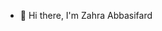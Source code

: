 - 👋 Hi there, I'm Zahra Abbasifard

<!---
zabbasifard/zabbasifard is a ✨ special ✨ repository because its `README.md` (this file) appears on your GitHub profile.
You can click the Preview link to take a look at your changes.
--->

